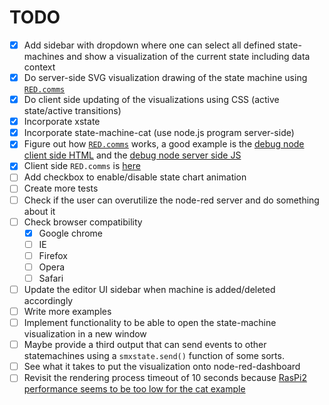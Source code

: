 TODO
====

 - [x] Add sidebar with dropdown where one can select all defined state-machines and show a visualization of the current state including data context
 - [x] Do server-side SVG visualization drawing of the state machine using [`RED.comms`](https://github.com/node-red/node-red/blob/master/packages/node_modules/%40node-red/runtime/lib/api/comms.js)
 - [x] Do client side updating of the visualizations using CSS (active state/active transitions)
 - [x] Incorporate xstate
 - [x] Incorporate state-machine-cat (use node.js program server-side)
 - [x] Figure out how [`RED.comms`](https://github.com/node-red/node-red/blob/master/packages/node_modules/%40node-red/runtime/lib/api/comms.js) works, a good example is the [debug node client side HTML](https://github.com/node-red/node-red/blob/master/packages/node_modules/%40node-red/nodes/core/common/21-debug.html) and the [debug node server side JS](https://github.com/node-red/node-red/blob/master/packages/node_modules/%40node-red/nodes/core/common/21-debug.js)
 - [x] Client side `RED.comms` is [here](https://github.com/node-red/node-red/blob/master/packages/node_modules/%40node-red/editor-client/src/js/comms.js)
 - [ ] Add checkbox to enable/disable state chart animation
 - [ ] Create more tests
 - [ ] Check if the user can overutilize the node-red server and do something about it
 - [ ] Check browser compatibility
   - [x] Google chrome
   - [ ] IE
   - [ ] Firefox
   - [ ] Opera
   - [ ] Safari
 - [ ] Update the editor UI sidebar when machine is added/deleted accordingly
 - [ ] Write more examples
 - [ ] Implement functionality to be able to open the state-machine visualization in a new window
 - [ ] Maybe provide a third output that can send events to other statemachines using a `smxstate.send()` function of some sorts.
 - [ ] See what it takes to put the visualization onto node-red-dashboard
 - [ ] Revisit the rendering process timeout of 10 seconds because [RasPi2 performance seems to be too low for the cat example](https://discourse.nodered.org/t/announcement-node-red-contrib-xstate-machine-flexible-state-machines-for-node-red/24262/6?u=sonntam)